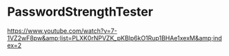 # PasswordStrengthTester
https://www.youtube.com/watch?v=7-1VZ2wF8pw&amp;list=PLXK0rNPVZK_pKBlp6kO1Rup1BHAe1xexM&amp;index=2
